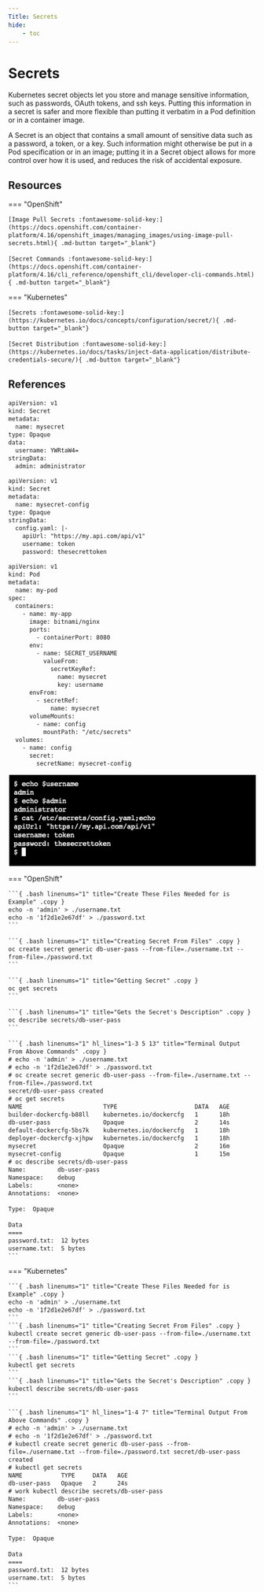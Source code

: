 ```yaml
---
Title: Secrets
hide:
    - toc
---
```

# Secrets

Kubernetes secret objects let you store and manage sensitive information, such as passwords, OAuth tokens, and ssh keys. Putting this information in a secret is safer and more flexible than putting it verbatim in a Pod definition or in a container image.

A Secret is an object that contains a small amount of sensitive data such as a password, a token, or a key. Such information might otherwise be put in a Pod specification or in an image; putting it in a Secret object allows for more control over how it is used, and reduces the risk of accidental exposure.

## Resources

=== "OpenShift"

    [Image Pull Secrets :fontawesome-solid-key:](https://docs.openshift.com/container-platform/4.16/openshift_images/managing_images/using-image-pull-secrets.html){ .md-button target="_blank"}

    [Secret Commands :fontawesome-solid-key:](https://docs.openshift.com/container-platform/4.16/cli_reference/openshift_cli/developer-cli-commands.html){ .md-button target="_blank"}

=== "Kubernetes"

    [Secrets :fontawesome-solid-key:](https://kubernetes.io/docs/concepts/configuration/secret/){ .md-button target="_blank"}

    [Secret Distribution :fontawesome-solid-key:](https://kubernetes.io/docs/tasks/inject-data-application/distribute-credentials-secure/){ .md-button target="_blank"}

## References

```{ .yaml linenums="1" title="Secret" .copy }
apiVersion: v1
kind: Secret
metadata:
  name: mysecret
type: Opaque
data:
  username: YWRtaW4=
stringData:
  admin: administrator
```

```{ .yaml linenums="1" title="Secret as Config" .copy }
apiVersion: v1
kind: Secret
metadata:
  name: mysecret-config
type: Opaque
stringData:
  config.yaml: |-
    apiUrl: "https://my.api.com/api/v1"
    username: token
    password: thesecrettoken
```

```{ .yaml linenums="1" title="Pod Definition That Consumes Both Secrets" .copy }
apiVersion: v1
kind: Pod
metadata:
  name: my-pod
spec:
  containers:
    - name: my-app
      image: bitnami/nginx
      ports:
        - containerPort: 8080
      env:
        - name: SECRET_USERNAME
          valueFrom:
            secretKeyRef:
              name: mysecret
              key: username
      envFrom:
        - secretRef:
            name: mysecret
      volumeMounts:
        - name: config
          mountPath: "/etc/secrets"
  volumes:
    - name: config
      secret:
        secretName: mysecret-config
```

![Terminal Output from Pod](../../images/secrets_example_output.png)

=== "OpenShift"

    ```{ .bash linenums="1" title="Create These Files Needed for is Example" .copy }
    echo -n 'admin' > ./username.txt
    echo -n '1f2d1e2e67df' > ./password.txt
    ```

    ```{ .bash linenums="1" title="Creating Secret From Files" .copy }
    oc create secret generic db-user-pass --from-file=./username.txt --from-file=./password.txt
    ```

    ```{ .bash linenums="1" title="Getting Secret" .copy }
    oc get secrets
    ```

    ```{ .bash linenums="1" title="Gets the Secret's Description" .copy }
    oc describe secrets/db-user-pass
    ```

    ```{ .bash linenums="1" hl_lines="1-3 5 13" title="Terminal Output From Above Commands" .copy }
    # echo -n 'admin' > ./username.txt
    # echo -n '1f2d1e2e67df' > ./password.txt
    # oc create secret generic db-user-pass --from-file=./username.txt --from-file=./password.txt 
    secret/db-user-pass created
    # oc get secrets
    NAME                       TYPE                      DATA   AGE
    builder-dockercfg-b88ll    kubernetes.io/dockercfg   1      18h
    db-user-pass               Opaque                    2      14s
    default-dockercfg-5bs7k    kubernetes.io/dockercfg   1      18h
    deployer-dockercfg-xjhpw   kubernetes.io/dockercfg   1      18h
    mysecret                   Opaque                    2      16m
    mysecret-config            Opaque                    1      15m
    # oc describe secrets/db-user-pass
    Name:         db-user-pass
    Namespace:    debug
    Labels:       <none>
    Annotations:  <none>

    Type:  Opaque

    Data
    ====
    password.txt:  12 bytes
    username.txt:  5 bytes
    ```

=== "Kubernetes"

    ```{ .bash linenums="1" title="Create These Files Needed for is Example" .copy }
    echo -n 'admin' > ./username.txt
    echo -n '1f2d1e2e67df' > ./password.txt
    ```
    ```{ .bash linenums="1" title="Creating Secret From Files" .copy }
    kubectl create secret generic db-user-pass --from-file=./username.txt --from-file=./password.txt
    ```
    ```{ .bash linenums="1" title="Getting Secret" .copy }
    kubectl get secrets
    ```
    ```{ .bash linenums="1" title="Gets the Secret's Description" .copy }
    kubectl describe secrets/db-user-pass
    ```

    ```{ .bash linenums="1" hl_lines="1-4 7" title="Terminal Output From Above Commands" .copy }
    # echo -n 'admin' > ./username.txt
    # echo -n '1f2d1e2e67df' > ./password.txt
    # kubectl create secret generic db-user-pass --from-file=./username.txt --from-file=./password.txt secret/db-user-pass created
    # kubectl get secrets
    NAME           TYPE     DATA   AGE
    db-user-pass   Opaque   2      24s
    # work kubectl describe secrets/db-user-pass
    Name:         db-user-pass
    Namespace:    debug
    Labels:       <none>
    Annotations:  <none>

    Type:  Opaque

    Data
    ====
    password.txt:  12 bytes
    username.txt:  5 bytes
    ```
